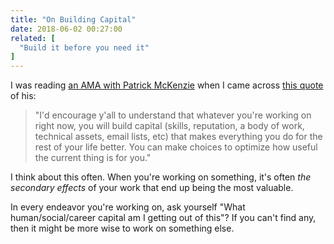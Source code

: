 ```yaml
---
title: "On Building Capital"
date: 2018-06-02 00:27:00
related: [
  "Build it before you need it"
]
---
```


I was reading [an AMA with Patrick McKenzie](https://www.indiehackers.com/forum/im-patio11-patrick-mckenzie-creator-of-appointment-reminder-ama-fb96fd1f86) when I came across [this quote](https://www.indiehackers.com/forum/im-patio11-patrick-mckenzie-creator-of-appointment-reminder-ama-fb96fd1f86?commentId=-L5qrpHp4XqQqvN8YuzO) of his:

> "I'd encourage y'all to understand that whatever you're working on right now, you will build capital (skills, reputation, a body of work, technical assets, email lists, etc) that makes everything you do for the rest of your life better. You can make choices to optimize how useful the current thing is for you."

I think about this often. When you're working on something, it's often _the secondary effects_ of your work that end up being the most valuable.

In every endeavor you're working on, ask yourself "What human/social/career capital am I getting out of this"? If you can't find any, then it might be more wise to work on something else.
